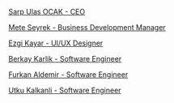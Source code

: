 
<a href=https://uk.linkedin.com/in/sarpulas target=_blank>Sarp Ulas OCAK - CEO </a>

<a href=https://tr.linkedin.com/in/meteseyrek target=_blank>Mete Seyrek - Business Development Manager </a>

<a href=https://www.linkedin.com/in/ezgikayar target=_blank>Ezgi Kayar - UI/UX Designer </a>

<a href=https://www.linkedin.com/in/berkaykarlik target=_blank>Berkay Karlik - Software Engineer </a>

<a href=https://www.linkedin.com/in/furkanaldemir target=_blank>Furkan Aldemir - Software Engineer </a>

<a href=https://www.linkedin.com/in/utku-kalkanli target=_blank>Utku Kalkanli - Software Engineer </a>